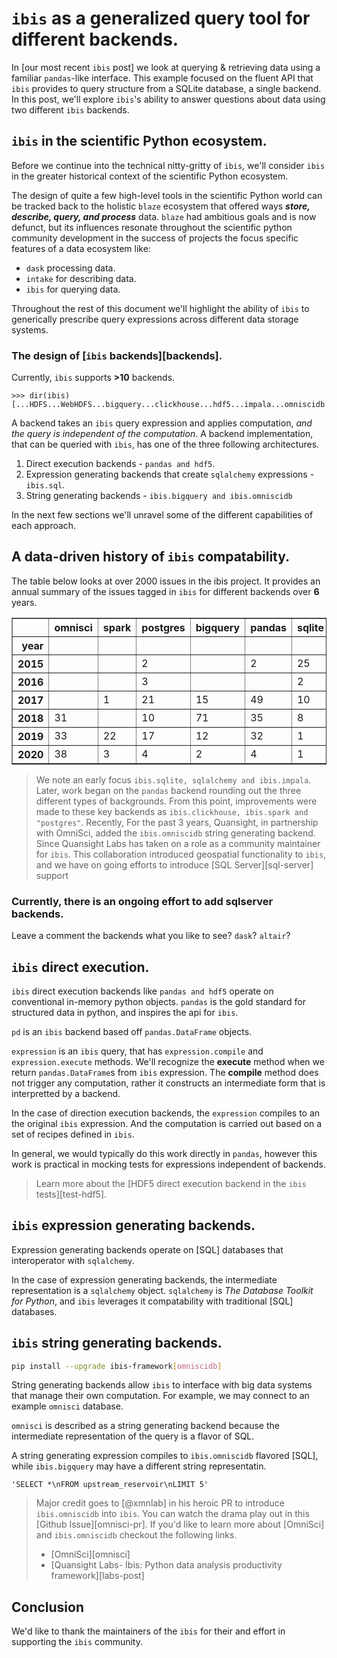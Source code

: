 <!-- END_TEASER -->

<!--    

 
-->

# `ibis` as a generalized query tool for different backends.

In [our most recent `ibis` post] we look at querying & retrieving data using a familiar `pandas`-like interface.
This example focused on the fluent API that `ibis` provides to query structure from a SQLite database, a single backend.
In this post, we'll explore `ibis`'s ability to answer questions about data using two different `ibis` backends.

## `ibis` in the scientific Python ecosystem.

Before we continue into the technical nitty-gritty of `ibis`, we'll consider `ibis` in the greater historical context of the scientific Python ecosystem.

The design of quite a few high-level tools in the scientific Python world can be tracked back to the holistic `blaze` ecosystem that offered ways _**store, describe, query, and process**_ data.
`blaze` had ambitious goals and is now defunct, but its influences resonate throughout
the scientific python community development in the success of projects the focus specific features of a data ecosystem like:

* `dask` processing data.
* `intake` for describing data.
* `ibis` for querying data.

Throughout the rest of this document we'll highlight the ability of `ibis` to generically prescribe
query expressions across different data storage systems.

### The design of [`ibis` backends][backends].

Currently, `ibis` supports __>10__ backends.
    
    >>> dir(ibis)
    [...HDFS...WebHDFS...bigquery...clickhouse...hdf5...impala...omniscidb...pandas...pyspark...spark...sql...sqlite...]
    
A backend takes an `ibis` query expression and applies computation, _and the query is independent of the computation_.
A backend implementation, that can be queried with `ibis`, has one of the three following architectures.

1. Direct execution backends - `pandas and hdf5`. 
2. Expression generating backends that create `sqlalchemy` expressions - `ibis.sql`.
3. String generating backends - `ibis.bigquery and ibis.omniscidb`

In the next few sections we'll unravel some of the different capabilities of each approach.


## A data-driven history of `ibis` compatability.

The table below looks at over 2000 issues in the ibis project.
It provides an annual summary of the issues tagged in `ibis`
for different backends over __6__ years.




<div>
<style scoped>
    .dataframe tbody tr th:only-of-type {
        vertical-align: middle;
    }

    .dataframe tbody tr th {
        vertical-align: top;
    }

    .dataframe thead th {
        text-align: right;
    }
</style>
<table border="1" class="dataframe">
  <thead>
    <tr style="text-align: right;">
      <th></th>
      <th>omnisci</th>
      <th>spark</th>
      <th>postgres</th>
      <th>bigquery</th>
      <th>pandas</th>
      <th>sqlite</th>
      <th>impala</th>
      <th>kudu</th>
      <th>geospatial</th>
      <th>clickhouse</th>
      <th>mysql</th>
      <th>sqlalchemy</th>
    </tr>
    <tr>
      <th>year</th>
      <th></th>
      <th></th>
      <th></th>
      <th></th>
      <th></th>
      <th></th>
      <th></th>
      <th></th>
      <th></th>
      <th></th>
      <th></th>
      <th></th>
    </tr>
  </thead>
  <tbody>
    <tr>
      <th>2015</th>
      <td></td>
      <td></td>
      <td>2</td>
      <td></td>
      <td>2</td>
      <td>25</td>
      <td>52</td>
      <td></td>
      <td></td>
      <td></td>
      <td></td>
      <td>17</td>
    </tr>
    <tr>
      <th>2016</th>
      <td></td>
      <td></td>
      <td>3</td>
      <td></td>
      <td></td>
      <td>2</td>
      <td>4</td>
      <td></td>
      <td></td>
      <td></td>
      <td></td>
      <td>3</td>
    </tr>
    <tr>
      <th>2017</th>
      <td></td>
      <td>1</td>
      <td>21</td>
      <td>15</td>
      <td>49</td>
      <td>10</td>
      <td>15</td>
      <td></td>
      <td></td>
      <td>8</td>
      <td></td>
      <td>10</td>
    </tr>
    <tr>
      <th>2018</th>
      <td>31</td>
      <td></td>
      <td>10</td>
      <td>71</td>
      <td>35</td>
      <td>8</td>
      <td>17</td>
      <td></td>
      <td></td>
      <td>9</td>
      <td>2</td>
      <td>2</td>
    </tr>
    <tr>
      <th>2019</th>
      <td>33</td>
      <td>22</td>
      <td>17</td>
      <td>12</td>
      <td>32</td>
      <td>1</td>
      <td>4</td>
      <td></td>
      <td>7</td>
      <td>1</td>
      <td>2</td>
      <td>5</td>
    </tr>
    <tr>
      <th>2020</th>
      <td>38</td>
      <td>3</td>
      <td>4</td>
      <td>2</td>
      <td>4</td>
      <td>1</td>
      <td>2</td>
      <td>1</td>
      <td>3</td>
      <td>4</td>
      <td>4</td>
      <td></td>
    </tr>
  </tbody>
</table>
</div>


> We note an early focus `ibis.sqlite, sqlalchemy and ibis.impala`. 
Later, work began on the `pandas` backend rounding out the three different types of backgrounds.
From this point, improvements were made to these key backends as `ibis.clickhouse, ibis.spark and "postgres"`. Recently, 
For the past 3 years, Quansight, in partnership with OmniSci, added the `ibis.omniscidb`
string generating backend. Since Quansight Labs has taken on a role as a community maintainer 
for `ibis`. This collaboration introduced geospatial functionality to `ibis`, and we 
have on going efforts to introduce [SQL Server][sql-server] support

### Currently, there is an ongoing effort to add sqlserver backends. 

Leave a comment the backends what you like to see? `dask`? `altair`?

## `ibis` direct execution.

`ibis` direct execution backends like `pandas and hdf5` operate on conventional in-memory python objects.
`pandas` is the gold standard for structured data in python, and inspires the api for `ibis`.

`pd` is an `ibis` backend based off `pandas.DataFrame` objects.

`expression` is an `ibis` query, that has `expression.compile` and `expression.execute` methods.
We'll recognize the __execute__ method when we return `pandas.DataFrame`s from `ibis` expression.
The __compile__ method does not trigger any computation, rather it constructs an intermediate form
that is interpretted by a backend.

In the case of direction execution backends, the `expression` compiles to an the original `ibis` 
expression.  And the computation is carried out based on a set of recipes defined in `ibis`.

In general, we would typically do this work directly in `pandas`, however this work is
practical in mocking tests for expressions independent of backends.

> Learn more about the [HDF5 direct execution backend in the `ibis` tests][test-hdf5].

## `ibis` expression generating backends.

Expression generating backends operate on [SQL] databases that interoperator with `sqlalchemy`.

    
In the case of expression generating backends, the intermediate representation is a `sqlalchemy` object.
`sqlalchemy` is _The Database Toolkit for Python_, and `ibis` leverages it compatability
with traditional [SQL] databases.
    


## `ibis` string generating backends.

```bash
pip install --upgrade ibis-framework[omniscidb]
```

String generating backends allow `ibis` to interface with big data systems that manage 
their own computation. For example, we may connect to an example `omnisci` database.
    

    
`omnisci` is described as a string generating backend because the intermediate representation of the
query is a flavor of SQL.

    
A string generating expression compiles to `ibis.omniscidb` flavored [SQL], while `ibis.bigquery` may have a different string representatin.




    'SELECT *\nFROM upstream_reservoir\nLIMIT 5'



> Major credit goes to [@xmnlab] in his heroic PR to introduce `ibis.omniscidb` into `ibis`. You can watch
the drama play out in this [Github Issue][omnisci-pr]. If you'd like to learn more about [OmniSci] and
`ibis.omniscidb` checkout the following links.
> * [OmniSci][omnisci]
> * [Quansight Labs- Ibis: Python data analysis productivity framework][labs-post]

## Conclusion

We'd like to thank the maintainers of the `ibis` for
their and effort in supporting the `ibis` community.

<!--

    [NbConvertApp] WARNING | pattern 'pythonic-queries-in-ibis.ipynb' matched no files
    This application is used to convert notebook files (*.ipynb) to various other
    formats.
    
    WARNING: THE COMMANDLINE INTERFACE MAY CHANGE IN FUTURE RELEASES.
    
    Options
    -------
    
    Arguments that take values are actually convenience aliases to full
    Configurables, whose aliases are listed on the help line. For more information
    on full configurables, see '--help-all'.
    
    --debug
        set log level to logging.DEBUG (maximize logging output)
    --generate-config
        generate default config file
    -y
        Answer yes to any questions instead of prompting.
    --execute
        Execute the notebook prior to export.
    --allow-errors
        Continue notebook execution even if one of the cells throws an error and include the error message in the cell output (the default behaviour is to abort conversion). This flag is only relevant if '--execute' was specified, too.
    --stdin
        read a single notebook file from stdin. Write the resulting notebook with default basename 'notebook.*'
    --stdout
        Write notebook output to stdout instead of files.
    --inplace
        Run nbconvert in place, overwriting the existing notebook (only 
        relevant when converting to notebook format)
    --clear-output
        Clear output of current file and save in place, 
        overwriting the existing notebook.
    --no-prompt
        Exclude input and output prompts from converted document.
    --no-input
        Exclude input cells and output prompts from converted document. 
        This mode is ideal for generating code-free reports.
    --log-level=<Enum> (Application.log_level)
        Default: 30
        Choices: (0, 10, 20, 30, 40, 50, 'DEBUG', 'INFO', 'WARN', 'ERROR', 'CRITICAL')
        Set the log level by value or name.
    --config=<Unicode> (JupyterApp.config_file)
        Default: ''
        Full path of a config file.
    --to=<Unicode> (NbConvertApp.export_format)
        Default: 'html'
        The export format to be used, either one of the built-in formats
        ['asciidoc', 'custom', 'html', 'latex', 'markdown', 'notebook', 'pdf',
        'python', 'rst', 'script', 'slides'] or a dotted object name that represents
        the import path for an `Exporter` class
    --template=<Unicode> (TemplateExporter.template_file)
        Default: ''
        Name of the template file to use
    --writer=<DottedObjectName> (NbConvertApp.writer_class)
        Default: 'FilesWriter'
        Writer class used to write the  results of the conversion
    --post=<DottedOrNone> (NbConvertApp.postprocessor_class)
        Default: ''
        PostProcessor class used to write the results of the conversion
    --output=<Unicode> (NbConvertApp.output_base)
        Default: ''
        overwrite base name use for output files. can only be used when converting
        one notebook at a time.
    --output-dir=<Unicode> (FilesWriter.build_directory)
        Default: ''
        Directory to write output(s) to. Defaults to output to the directory of each
        notebook. To recover previous default behaviour (outputting to the current
        working directory) use . as the flag value.
    --reveal-prefix=<Unicode> (SlidesExporter.reveal_url_prefix)
        Default: ''
        The URL prefix for reveal.js (version 3.x). This defaults to the reveal CDN,
        but can be any url pointing to a copy  of reveal.js.
        For speaker notes to work, this must be a relative path to a local  copy of
        reveal.js: e.g., "reveal.js".
        If a relative path is given, it must be a subdirectory of the current
        directory (from which the server is run).
        See the usage documentation
        (https://nbconvert.readthedocs.io/en/latest/usage.html#reveal-js-html-
        slideshow) for more details.
    --nbformat=<Enum> (NotebookExporter.nbformat_version)
        Default: 4
        Choices: [1, 2, 3, 4]
        The nbformat version to write. Use this to downgrade notebooks.
    
    To see all available configurables, use `--help-all`
    
    Examples
    --------
    
        The simplest way to use nbconvert is
        
        > jupyter nbconvert mynotebook.ipynb
        
        which will convert mynotebook.ipynb to the default format (probably HTML).
        
        You can specify the export format with `--to`.
        Options include ['asciidoc', 'custom', 'html', 'latex', 'markdown', 'notebook', 'pdf', 'python', 'rst', 'script', 'slides'].
        
        > jupyter nbconvert --to latex mynotebook.ipynb
        
        Both HTML and LaTeX support multiple output templates. LaTeX includes
        'base', 'article' and 'report'.  HTML includes 'basic' and 'full'. You
        can specify the flavor of the format used.
        
        > jupyter nbconvert --to html --template basic mynotebook.ipynb
        
        You can also pipe the output to stdout, rather than a file
        
        > jupyter nbconvert mynotebook.ipynb --stdout
        
        PDF is generated via latex
        
        > jupyter nbconvert mynotebook.ipynb --to pdf
        
        You can get (and serve) a Reveal.js-powered slideshow
        
        > jupyter nbconvert myslides.ipynb --to slides --post serve
        
        Multiple notebooks can be given at the command line in a couple of 
        different ways:
        
        > jupyter nbconvert notebook*.ipynb
        > jupyter nbconvert notebook1.ipynb notebook2.ipynb
        
        or you can specify the notebooks list in a config file, containing::
        
            c.NbConvertApp.notebooks = ["my_notebook.ipynb"]
        
        > jupyter nbconvert --config mycfg.py
    


-->
